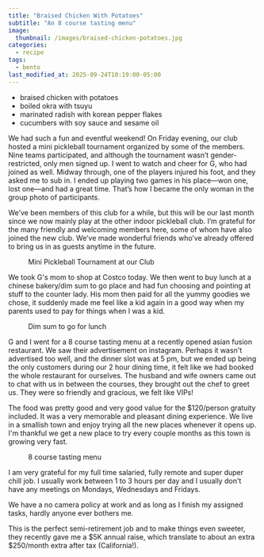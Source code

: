 ```yaml
---
title: "Braised Chicken With Potatoes"
subtitle: "An 8 course tasting menu"
image: 
  thumbnail: /images/braised-chicken-potatoes.jpg
categories:
  - recipe
tags:
  - bento
last_modified_at: 2025-09-24T10:19:00-05:00
---
```


* braised chicken with potatoes
* boiled okra with tsuyu
* marinated radish with korean pepper flakes
* cucumbers with soy sauce and sesame oil

We had such a fun and eventful weekend! On Friday evening, our club hosted a mini pickleball tournament organized by some of the members. Nine teams participated, and although the tournament wasn’t gender-restricted, only men signed up. I went to watch and cheer for G, who had joined as well. Midway through, one of the players injured his foot, and they asked me to sub in. I ended up playing two games in his place—won one, lost one—and had a great time. That’s how I became the only woman in the group photo of participants.

We’ve been members of this club for a while, but this will be our last month since we now mainly play at the other indoor pickleball club. I’m grateful for the many friendly and welcoming members here, some of whom have also joined the new club. We’ve made wonderful friends who’ve already offered to bring us in as guests anytime in the future.

<figure>
  <a href="#"><img src="{{ '/images/pickleball-tournament.jpg' | absolute_url }}" alt=""></a>
  <figcaption>Mini Pickleball Tournament at our Club</figcaption>
</figure> 

We took G's mom to shop at Costco today. We then went to buy lunch at a chinese bakery/dim sum to go place and had fun choosing and pointing at stuff to the counter lady. His mom then paid for all the yummy goodies we chose, it suddenly made me feel like a kid again in a good way when my parents used to pay for things when I was a kid.

<figure>
  <a href="#"><img src="{{ '/images/dim-sum-togo.jpg' | absolute_url }}" alt=""></a>
  <figcaption>Dim sum to go for lunch</figcaption>
</figure> 

G and I went for a 8 course tasting menu at a recently opened asian fusion restaurant. We saw their advertisement on instagram. Perhaps it wasn't advertised too well, and the dinner slot was at 5 pm, but we ended up being the only customers during our 2 hour dining time, it felt like we had booked the whole restaurant for ourselves. The husband and wife owners came out to chat with us in between the courses, they brought out the chef to greet us. They were so friendly and gracious, we felt like VIPs!

The food was pretty good and very good value for the $120/person gratuity included. It was a very memorable and pleasant dining experience. We live in a smallish town and enjoy trying all the new places whenever it opens up. I'm thankful we get a new place to try every couple months as this town is growing very fast. 

<figure>
  <a href="#"><img src="{{ '/images/tasting-menu.jpg' | absolute_url }}" alt=""></a>
  <figcaption>8 course tasting menu</figcaption>
</figure> 

I am very grateful for my full time salaried, fully remote and super duper chill job. I usually work between 1 to 3 hours per day and I usually don't have any meetings on Mondays, Wednesdays and Fridays.

We have a no camera policy at work and as long as I finish my assigned tasks, hardly anyone ever bothers me. 

This is the perfect semi-retirement job and to make things even sweeter, they recently gave me a $5K annual raise, which translate to about an extra $250/month extra after tax (California!).
